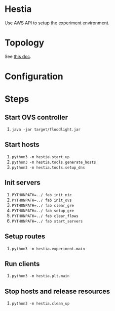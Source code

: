 Hestia
===
Use AWS API to setup the experiment environment.


Topology
===
See [this doc](docs/topology.md).


Configuration
===

Steps
===

## Start OVS controller
1. `java -jar target/floodlight.jar`

## Start hosts
1. `python3 -m hestia.start_up`
1. `python3 -m hestia.tools.generate_hosts`
1. `python3 -m hestia.tools.setup_dns`

## Init servers
1. `PYTHONPATH=../ fab init_nic`
1. `PYTHONPATH=../ fab init_ovs`
1. `PYTHONPATH=../ fab clear_gre`
1. `PYTHONPATH=../ fab setup_gre`
1. `PYTHONPATH=../ fab clear_flows`
1. `PYTHONPATH=../ fab start_servers`

## Setup routes
1. `python3 -m hestia.experiment.main`

## Run clients
1. `python3 -m hestia.plt.main`

## Stop hosts and release resources
1. `python3 -m hestia.clean_up`
